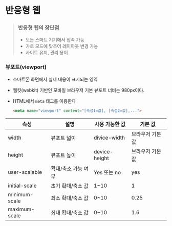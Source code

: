 # 반응형 웹

> ### 반응형 웹의 장단점
>
> * 모든 스마트 기기에서 접속 가능
> * 가로 모드에 맞추어 레이아웃 변경 가능
> * 사이트 유지, 관리 용이

### 뷰포트(viewport)

* 스마트폰 화면에서 실제 내용이 표시되는 영역

* 웹킷(webkit) 기반인 모바일 브라우저 기본 뷰포트 너비는 980px이다.

* HTML에서 `meta` 태그를 이용한다

  ```html
  <meta name="viewport" content="[속성1=값], [속성2=값],...">
  ```

| 속성          | 설명                | 사용 가능한 값 | 기본 값          |
| ------------- | ------------------- | -------------- | ---------------- |
| width         | 뷰포트 넓이         | divice-width   | 브라우저 기본 값 |
| height        | 뷰포트 높이         | device-height  | 브라우저 기본 값 |
| user-scalable | 확대/축소 가능 여부 | Yes 또는 no    | yes              |
| initial-scale | 초기 확대/축소 값   | 1~10           | 1                |
| minimum-scale | 최소 확대/축소 값   | 0~10           | 0.25             |
| maximum-scale | 최대 확대/축소 값   | 0~10           | 1.6              |

